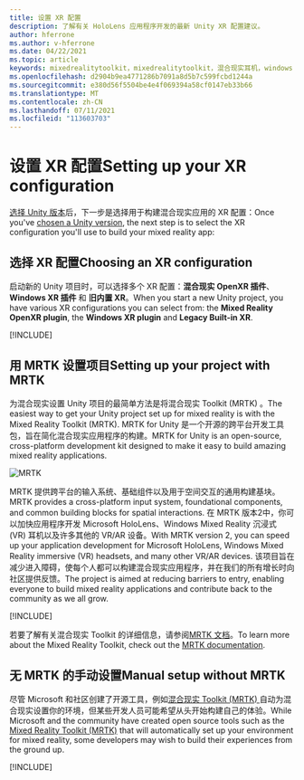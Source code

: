 ```yaml
---
title: 设置 XR 配置
description: 了解有关 HoloLens 应用程序开发的最新 Unity XR 配置建议。
author: hferrone
ms.author: v-hferrone
ms.date: 04/22/2021
ms.topic: article
keywords: mixedrealitytoolkit，mixedrealitytoolkit，混合现实耳机，windows mixed reality 耳机，虚拟现实耳机，unity
ms.openlocfilehash: d2904b9ea4771286b7091a8d5b7c599fcbd1244a
ms.sourcegitcommit: e380d56f5504be4e4f069394a58cf0147eb33b66
ms.translationtype: MT
ms.contentlocale: zh-CN
ms.lasthandoff: 07/11/2021
ms.locfileid: "113603703"
---
```

# <a name="setting-up-your-xr-configuration"></a><span data-ttu-id="93543-104">设置 XR 配置</span><span class="sxs-lookup"><span data-stu-id="93543-104">Setting up your XR configuration</span></span>

<span data-ttu-id="93543-105">[选择 Unity 版本](choosing-unity-version.md)后，下一步是选择用于构建混合现实应用的 XR 配置：</span><span class="sxs-lookup"><span data-stu-id="93543-105">Once you've [chosen a Unity version](choosing-unity-version.md), the next step is to select the XR configuration you'll use to build your mixed reality app:</span></span>

## <a name="choosing-an-xr-configuration"></a><span data-ttu-id="93543-106">选择 XR 配置</span><span class="sxs-lookup"><span data-stu-id="93543-106">Choosing an XR configuration</span></span>

<span data-ttu-id="93543-107">启动新的 Unity 项目时，可以选择多个 XR 配置：**混合现实 OpenXR 插件**、 **Windows XR 插件** 和 **旧内置 XR**。</span><span class="sxs-lookup"><span data-stu-id="93543-107">When you start a new Unity project, you have various XR configurations you can select from: the **Mixed Reality OpenXR plugin**, the **Windows XR plugin** and **Legacy Built-in XR**.</span></span>

[!INCLUDE[](includes/xr/intro.md)]

## <a name="setting-up-your-project-with-mrtk"></a><span data-ttu-id="93543-108">用 MRTK 设置项目</span><span class="sxs-lookup"><span data-stu-id="93543-108">Setting up your project with MRTK</span></span>

<span data-ttu-id="93543-109">为混合现实设置 Unity 项目的最简单方法是将混合现实 Toolkit (MRTK) 。</span><span class="sxs-lookup"><span data-stu-id="93543-109">The easiest way to get your Unity project set up for mixed reality is with the Mixed Reality Toolkit (MRTK).</span></span>  <span data-ttu-id="93543-110">MRTK for Unity 是一个开源的跨平台开发工具包，旨在简化混合现实应用程序的构建。</span><span class="sxs-lookup"><span data-stu-id="93543-110">MRTK for Unity is an open-source, cross-platform development kit designed to make it easy to build amazing mixed reality applications.</span></span>

![MRTK](../../design/images/MRTK_UX_Hero.png)

<span data-ttu-id="93543-112">MRTK 提供跨平台的输入系统、基础组件以及用于空间交互的通用构建基块。</span><span class="sxs-lookup"><span data-stu-id="93543-112">MRTK provides a cross-platform input system, foundational components, and common building blocks for spatial interactions.</span></span>  <span data-ttu-id="93543-113">在 MRTK 版本2中，你可以加快应用程序开发 Microsoft HoloLens、Windows Mixed Reality 沉浸式 (VR) 耳机以及许多其他的 VR/AR 设备。</span><span class="sxs-lookup"><span data-stu-id="93543-113">With MRTK version 2, you can speed up your application development for Microsoft HoloLens, Windows Mixed Reality immersive (VR) headsets, and many other VR/AR devices.</span></span> <span data-ttu-id="93543-114">该项目旨在减少进入障碍，使每个人都可以构建混合现实应用程序，并在我们的所有增长时向社区提供反馈。</span><span class="sxs-lookup"><span data-stu-id="93543-114">The project is aimed at reducing barriers to entry, enabling everyone to build mixed reality applications and contribute back to the community as we all grow.</span></span>

[!INCLUDE[](includes/xr/mrtk-next-step.md)]

<span data-ttu-id="93543-115">若要了解有关混合现实 Toolkit 的详细信息，请参阅[MRTK 文档](/windows/mixed-reality/mrtk-unity)。</span><span class="sxs-lookup"><span data-stu-id="93543-115">To learn more about the Mixed Reality Toolkit, check out the [MRTK documentation](/windows/mixed-reality/mrtk-unity).</span></span>

## <a name="manual-setup-without-mrtk"></a><span data-ttu-id="93543-116">无 MRTK 的手动设置</span><span class="sxs-lookup"><span data-stu-id="93543-116">Manual setup without MRTK</span></span>

<span data-ttu-id="93543-117">尽管 Microsoft 和社区创建了开源工具，例如[混合现实 Toolkit (MRTK) ](/windows/mixed-reality/mrtk-unity)自动为混合现实设置你的环境，但某些开发人员可能希望从头开始构建自己的体验。</span><span class="sxs-lookup"><span data-stu-id="93543-117">While Microsoft and the community have created open source tools such as the [Mixed Reality Toolkit (MRTK)](/windows/mixed-reality/mrtk-unity) that will automatically set up your environment for mixed reality, some developers may wish to build their experiences from the ground up.</span></span>

[!INCLUDE[](includes/xr/manual-setup.md)]